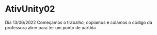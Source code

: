 # AtivUnity02


Dia 13/06/2022
Começamos o trabalho, copiamos e colamos o código da professora aline para ter um ponto de partida
